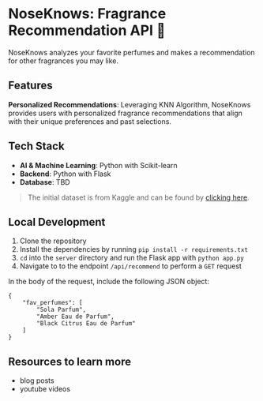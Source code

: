 # NoseKnows: Fragrance Recommendation API 🌸 

NoseKnows analyzes your favorite perfumes and makes a recommendation for other fragrances you may like.

## Features 
**Personalized Recommendations**: Leveraging KNN Algorithm, NoseKnows provides users with personalized fragrance recommendations that align with their unique preferences and past selections.

## Tech Stack

- **AI & Machine Learning**: Python with Scikit-learn
- **Backend**: Python with Flask
- **Database**: TBD

> The initial dataset is from Kaggle and can be found by [clicking here](https://www.kaggle.com/datasets/nandini1999/perfume-recommendation-dataset). 

## Local Development

1. Clone the repository
2. Install the dependencies by running `pip install -r requirements.txt`
3. `cd` into the `server` directory and run the Flask app with `python app.py`
4. Navigate to to the endpoint `/api/recommend` to perform a `GET` request

In the body of the request, include the following JSON object:
```
{
    "fav_perfumes": [
        "Sola Parfum",
        "Amber Eau de Parfum",
        "Black Citrus Eau de Parfum"
    ]
}
```

## Resources to learn more
- blog posts
- youtube videos
